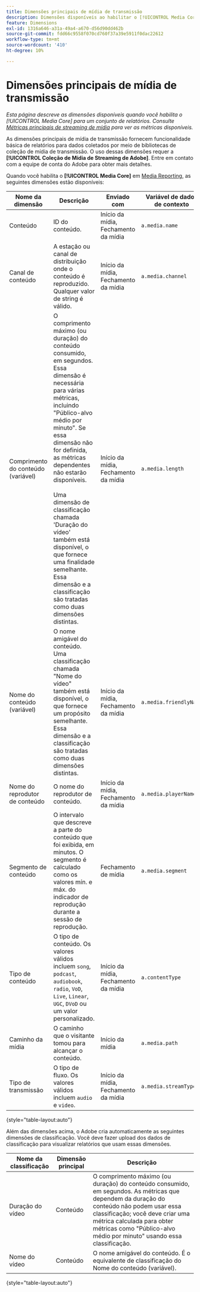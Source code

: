 ```yaml
---
title: Dimensões principais de mídia de transmissão
description: Dimensões disponíveis ao habilitar o [!UICONTROL Media Core] para um conjunto de relatórios.
feature: Dimensions
exl-id: 1316a646-a31a-49a4-a670-d56d90dd462b
source-git-commit: fdd66c9558f070cd760f37a39e5911f0dac22612
workflow-type: tm+mt
source-wordcount: '410'
ht-degree: 10%

---
```


# Dimensões principais de mídia de transmissão

*Esta página descreve as dimensões disponíveis quando você habilita o [!UICONTROL Media Core] para um conjunto de relatórios. Consulte [Métricas principais de streaming de mídia](../metrics/sm-core.md) para ver as métricas disponíveis.*

As dimensões principais de mídia de transmissão fornecem funcionalidade básica de relatórios para dados coletados por meio de bibliotecas de coleção de mídia de transmissão. O uso dessas dimensões requer a **[!UICONTROL Coleção de Mídia de Streaming de Adobe]**. Entre em contato com a equipe de conta do Adobe para obter mais detalhes.

Quando você habilita o **[!UICONTROL Media Core]** em [Media Reporting](/help/admin/admin/c-manage-report-suites/c-edit-report-suites/media-management.md), as seguintes dimensões estão disponíveis:

| Nome da dimensão | Descrição | Enviado com | Variável de dados de contexto |
| --- | --- | --- | --- |
| Conteúdo | ID do conteúdo. | Início da mídia, Fechamento da mídia | `a.media.name` |
| Canal de conteúdo | A estação ou canal de distribuição onde o conteúdo é reproduzido. Qualquer valor de string é válido. | Início da mídia, Fechamento da mídia | `a.media.channel` |
| Comprimento do conteúdo (variável) | O comprimento máximo (ou duração) do conteúdo consumido, em segundos. Essa dimensão é necessária para várias métricas, incluindo &quot;Público-alvo médio por minuto&quot;. Se essa dimensão não for definida, as métricas dependentes não estarão disponíveis.<br><br>Uma dimensão de classificação chamada &#39;Duração do vídeo&#39; também está disponível, o que fornece uma finalidade semelhante. Essa dimensão e a classificação são tratadas como duas dimensões distintas. | Início da mídia, Fechamento da mídia | `a.media.length` |
| Nome do conteúdo (variável) | O nome amigável do conteúdo. Uma classificação chamada &quot;Nome do vídeo&quot; também está disponível, o que fornece um propósito semelhante. Essa dimensão e a classificação são tratadas como duas dimensões distintas. | Início da mídia, Fechamento da mídia | `a.media.friendlyName` |
| Nome do reprodutor de conteúdo | O nome do reprodutor de conteúdo. | Início da mídia, Fechamento da mídia | `a.media.playerName` |
| Segmento de conteúdo | O intervalo que descreve a parte do conteúdo que foi exibida, em minutos. O segmento é calculado como os valores mín. e máx. do indicador de reprodução durante a sessão de reprodução. | Fechamento de mídia | `a.media.segment` |
| Tipo de conteúdo | O tipo de conteúdo. Os valores válidos incluem `song`, `podcast`, `audiobook`, `radio`, `VoD`, `Live`, `Linear`, `UGC`, `DVoD` ou um valor personalizado. | Início da mídia, Fechamento da mídia | `a.contentType` |
| Caminho da mídia | O caminho que o visitante tomou para alcançar o conteúdo. | Início da mídia | `a.media.path` |
| Tipo de transmissão | O tipo de fluxo. Os valores válidos incluem `audio` e `video`. | Início da mídia, Fechamento da mídia | `a.media.streamType` |

{style="table-layout:auto"}

Além das dimensões acima, o Adobe cria automaticamente as seguintes dimensões de classificação. Você deve fazer upload dos dados de classificação para visualizar relatórios que usam essas dimensões.

| Nome da classificação | Dimensão principal | Descrição |
| --- | --- | --- |
| Duração do vídeo | Conteúdo | O comprimento máximo (ou duração) do conteúdo consumido, em segundos. As métricas que dependem da duração do conteúdo não podem usar essa classificação; você deve criar uma métrica calculada para obter métricas como &quot;Público-alvo médio por minuto&quot; usando essa classificação. |
| Nome do vídeo | Conteúdo | O nome amigável do conteúdo. É o equivalente de classificação do Nome do conteúdo (variável). |

{style="table-layout:auto"}
